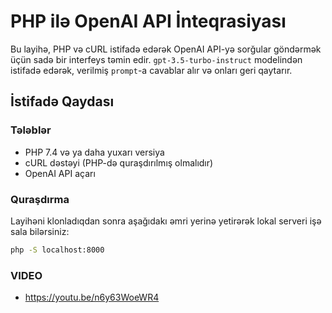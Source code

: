 # PHP ilə OpenAI API İnteqrasiyası

Bu layihə, PHP və cURL istifadə edərək OpenAI API-yə sorğular göndərmək üçün sadə bir interfeys təmin edir. `gpt-3.5-turbo-instruct` modelindən istifadə edərək, verilmiş `prompt`-a cavablar alır və onları geri qaytarır.

## İstifadə Qaydası

### Tələblər
- PHP 7.4 və ya daha yuxarı versiya
- cURL dəstəyi (PHP-də quraşdırılmış olmalıdır)
- OpenAI API açarı

### Quraşdırma

Layihəni klonladıqdan sonra aşağıdakı əmri yerinə yetirərək lokal serveri işə sala bilərsiniz:

```bash
php -S localhost:8000
```

### VIDEO
- https://youtu.be/n6y63WoeWR4
